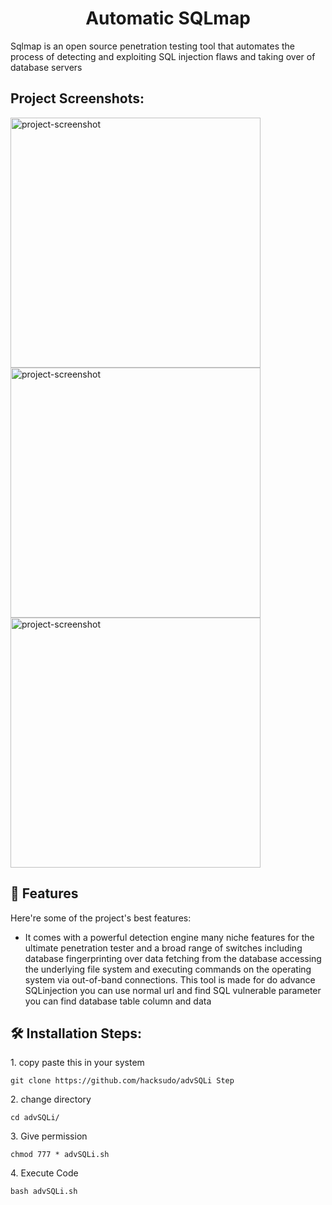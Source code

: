 <h1 align="center" id="title">Automatic SQLmap</h1>

<p id="description">Sqlmap is an open source penetration testing tool that automates the process of detecting and exploiting SQL injection flaws and taking over of database servers</p>

<h2>Project Screenshots:</h2>

<img src="https://github.com/hacksudo/advSQLi/assets/26814915/dbbe3fe6-fd8c-4282-96e4-eca1862b9179" alt="project-screenshot" width="400" height="400/">

<img src="https://github.com/hacksudo/advSQLi/assets/26814915/7e79100e-420a-49e7-a35c-59ea4507c029" alt="project-screenshot" width="400" height="400/">

<img src="https://github.com/hacksudo/advSQLi/assets/26814915/ac0d0f1a-c527-4d29-9283-1c76d23a428a" alt="project-screenshot" width="400" height="400/">

  
  
<h2>🧐 Features</h2>

Here're some of the project's best features:

*   It comes with a powerful detection engine many niche features for the ultimate penetration tester and a broad range of switches including database fingerprinting over data fetching from the database accessing the underlying file system and executing commands on the operating system via out-of-band connections. This tool is made for do advance SQLinjection you can use normal url and find SQL vulnerable parameter you can find database table column and data

<h2>🛠️ Installation Steps:</h2>

<p>1. copy paste this in your system</p>

```
git clone https://github.com/hacksudo/advSQLi Step 
```

<p>2. change directory</p>

```
cd advSQLi/
```

<p>3. Give permission</p>

```
chmod 777 * advSQLi.sh
```

<p>4. Execute Code</p>

```
bash advSQLi.sh
```
